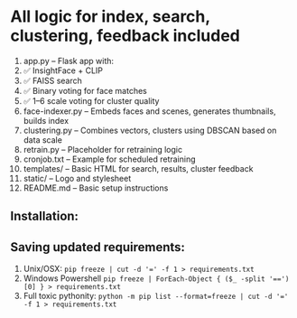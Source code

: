 # All logic for index, search, clustering, feedback included

1. app.py – Flask app with:
2. ✅ InsightFace + CLIP
3. ✅ FAISS search
4. ✅ Binary voting for face matches
5. ✅ 1–6 scale voting for cluster quality
6. face-indexer.py – Embeds faces and scenes, generates thumbnails, builds index
7. clustering.py – Combines vectors, clusters using DBSCAN based on data scale
8. retrain.py – Placeholder for retraining logic
9. cronjob.txt – Example for scheduled retraining
10. templates/ – Basic HTML for search, results, cluster feedback
11. static/ – Logo and stylesheet
12. README.md – Basic setup instructions

## Installation:



## Saving updated requirements:
1. Unix/OSX: `pip freeze | cut -d '=' -f 1 > requirements.txt`
2. Windows Powershell `pip freeze | ForEach-Object { ($_ -split '==')[0] } > requirements.txt`
3. Full toxic pythonity: `python -m pip list --format=freeze | cut -d '=' -f 1 > requirements.txt`

